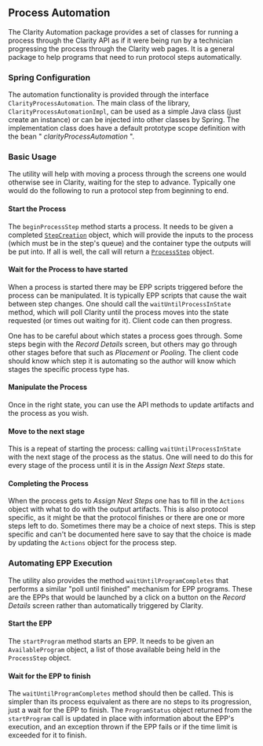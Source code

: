 ## Process Automation

The Clarity Automation package provides a set of classes for running a process
through the Clarity API as if it were being run by a technician progressing the
process through the Clarity web pages. It is a general package to help programs that
need to run protocol steps automatically.

### Spring Configuration

The automation functionality is provided through the interface `ClarityProcessAutomation`.
The main class of the library, `ClarityProcessAutomationImpl`, can be used
as a simple Java class (just create an instance) or can be injected into other
classes by Spring. The implementation class does have a default prototype scope
definition with the bean " _clarityProcessAutomation_ ".

### Basic Usage

The utility will help with moving a process through the screens one would otherwise
see in Clarity, waiting for the step to advance. Typically one would do the following
to run a protocol step from beginning to end.

#### Start the Process

The `beginProcessStep` method starts a process. It needs to be given a completed
[`StepCreation`](https://d10e8rzir0haj8.cloudfront.net/6.2/data_stp.html#step-creation)
object, which will provide the inputs to the process (which must be in the step's queue)
and the container type the outputs will be put into. If all is well, the call will return
a [`ProcessStep`](https://d10e8rzir0haj8.cloudfront.net/6.2/data_stp.html#step) object.

#### Wait for the Process to have started

When a process is started there may be EPP scripts triggered before the process can
be manipulated. It is typically EPP scripts that cause the wait between step changes.
One should call the `waitUntilProcessInState` method, which will poll Clarity
until the process moves into the state requested (or times out waiting for it). Client
code can then progress.

One has to be careful about which states a process goes through. Some steps begin with
the _Record Details_ screen, but others may go through other stages before that such as
_Placement_ or _Pooling_. The client code should know which step it is automating so the
author will know which stages the specific process type has.

#### Manipulate the Process

Once in the right state, you can use the API methods to update artifacts and the process
as you wish.

#### Move to the next stage

This is a repeat of starting the process: calling `waitUntilProcessInState` with
the next stage of the process as the status. One will need to do this for every stage
of the process until it is in the _Assign Next Steps_ state.

#### Completing the Process

When the process gets to _Assign Next Steps_ one has to fill in the `Actions` object
with what to do with the output artifacts. This is also protocol specific, as it might
be that the protocol finishes or there are one or more steps left to do. Sometimes there
may be a choice of next steps. This is step specific and can't be documented here save
to say that the choice is made by updating the `Actions` object for the process step.

### Automating EPP Execution

The utility also provides the method `waitUntilProgramCompletes` that performs a
similar "poll until finished" mechanism for EPP programs. These are the EPPs that would
be launched by a click on a button on the _Record Details_ screen rather than automatically
triggered by Clarity.

#### Start the EPP

The `startProgram` method starts an EPP. It needs to be given an `AvailableProgram`
object, a list of those available being held in the `ProcessStep` object.

#### Wait for the EPP to finish

The `waitUntilProgramCompletes` method should then be called. This is simpler than
its process equivalent as there are no steps to its progression, just a wait for the
EPP to finish. The `ProgramStatus` object returned from the `startProgram` call
is updated in place with information about the EPP's execution, and an exception thrown
if the EPP fails or if the time limit is exceeded for it to finish.
